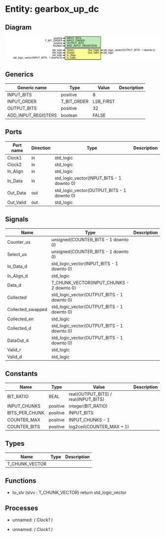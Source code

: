 # Entity: gearbox_up_dc
## Diagram
![Diagram](gearbox_up_dc.svg "Diagram")
## Generics
| Generic name        | Type        | Value     | Description |
| ------------------- | ----------- | --------- | ----------- |
| INPUT_BITS          | positive    | 8         |             |
| INPUT_ORDER         | T_BIT_ORDER | LSB_FIRST |             |
| OUTPUT_BITS         | positive    | 32        |             |
| ADD_INPUT_REGISTERS | boolean     | FALSE     |             |
## Ports
| Port name | Direction | Type                                       | Description |
| --------- | --------- | ------------------------------------------ | ----------- |
| Clock1    | in        | std_logic                                  |             |
| Clock2    | in        | std_logic                                  |             |
| In_Align  | in        | std_logic                                  |             |
| In_Data   | in        | std_logic_vector(INPUT_BITS - 1 downto 0)  |             |
| Out_Data  | out       | std_logic_vector(OUTPUT_BITS - 1 downto 0) |             |
| Out_Valid | out       | std_logic                                  |             |
## Signals
| Name              | Type                                       | Description |
| ----------------- | ------------------------------------------ | ----------- |
| Counter_us        | unsigned(COUNTER_BITS - 1 downto 0)        |             |
| Select_us         | unsigned(COUNTER_BITS - 1 downto 0)        |             |
| In_Data_d         | std_logic_vector(INPUT_BITS - 1 downto 0)  |             |
| In_Align_d        | std_logic                                  |             |
| Data_d            | T_CHUNK_VECTOR(INPUT_CHUNKS - 2 downto 0)  |             |
| Collected         | std_logic_vector(OUTPUT_BITS - 1 downto 0) |             |
| Collected_swapped | std_logic_vector(OUTPUT_BITS - 1 downto 0) |             |
| Collected_en      | std_logic                                  |             |
| Collected_d       | std_logic_vector(OUTPUT_BITS - 1 downto 0) |             |
| DataOut_d         | std_logic_vector(OUTPUT_BITS - 1 downto 0) |             |
| Valid_r           | std_logic                                  |             |
| Valid_d           | std_logic                                  |             |
## Constants
| Name           | Type     | Value                                 | Description |
| -------------- | -------- | ------------------------------------- | ----------- |
| BIT_RATIO      | REAL     |  real(OUTPUT_BITS) / real(INPUT_BITS) |             |
| INPUT_CHUNKS   | positive |  integer(BIT_RATIO)                   |             |
| BITS_PER_CHUNK | positive |  INPUT_BITS                           |             |
| COUNTER_MAX    | positive |  INPUT_CHUNKS - 1                     |             |
| COUNTER_BITS   | positive |  log2ceil(COUNTER_MAX + 1)            |             |
## Types
| Name           | Type | Description |
| -------------- | ---- | ----------- |
| T_CHUNK_VECTOR |      |             |
## Functions
- to_slv <font id="function_arguments">(slvv : T_CHUNK_VECTOR)</font> <font id="function_return">return std_logic_vector</font>
## Processes
- unnamed: _( Clock1 )_

- unnamed: _( Clock1 )_

